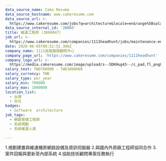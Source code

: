 ```yaml
---
data_source_name: Cake Resume
data_source_hostname: www.cakeresume.com
data_source_url: >-
  https://www.cakeresume.com/jobs?q=architecture&locale=en&range%5Bsalary_range%5D%5Bmin%5D=1000000&page=4
data_source_internal_id: '20803'
title: 維運工程師 (3004047)
job_url: >-
  https://www.cakeresume.com/companies/1111headhunt/jobs/maintenance-engineer-3004047
date: 2020-06-05T08:52:52.306Z
company_name: 1111高階獵頭顧問中心
company_page_url: 'https://www.cakeresume.com/companies/1111headhunt'
company_logo_url: >-
  https://media.cakeresume.com/image/upload/s--5DKHug43--/c_pad,fl_png8,h_200,w_200/v1531993906/jlp8g9p7p6bf58jc0zju.png
salary_text: TWD700000 - TWD1000000
salary_currency: TWD
salary_type: per_year
salary_min: 700000
salary_max: 1000000
location_list:
  - 台灣
  - 台北
badges:
  - Software  architecture
job_tags:
  - 網路管理工程師
  - 系統規劃
  - 系統維運人員​

---
```


1.規劃建置與維運機房網路設備及資訊伺服器 2.與國內外原廠工程師協同合作 3.案件回報與更新至內部系統 4.協助技術顧問專案任務執行